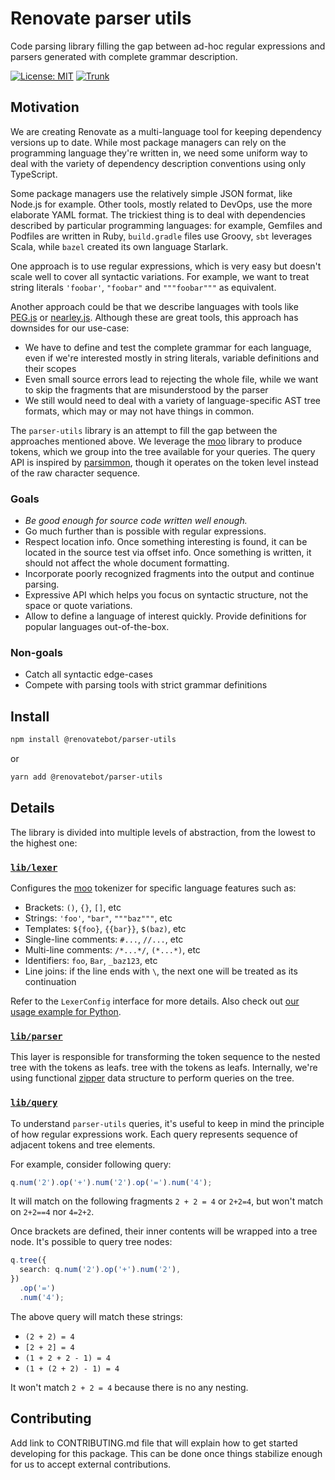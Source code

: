 # Renovate parser utils

Code parsing library filling the gap between ad-hoc regular expressions and parsers generated with complete grammar description.

[![License: MIT](https://img.shields.io/badge/License-MIT-yellow.svg)](https://github.com/renovatebot/parser-utils/blob/main/LICENSE)
[![Trunk](https://github.com/renovatebot/parser-utils/actions/workflows/trunk.yml/badge.svg)](https://github.com/renovatebot/parser-utils/actions/workflows/trunk.yml)

## Motivation

We are creating Renovate as a multi-language tool for keeping dependency versions up to date.
While most package managers can rely on the programming language they're written in, we need some uniform way to deal with the variety of dependency description conventions using only TypeScript.

Some package managers use the relatively simple JSON format, like Node.js for example.
Other tools, mostly related to DevOps, use the more elaborate YAML format.
The trickiest thing is to deal with dependencies described by particular programming languages: for example, Gemfiles and Podfiles are written in Ruby, `build.gradle` files use Groovy, `sbt` leverages Scala, while `bazel` created its own language Starlark.

One approach is to use regular expressions, which is very easy but doesn't scale well to cover all syntactic variations.
For example, we want to treat string literals `'foobar'`, `"foobar"` and `"""foobar"""` as equivalent.

Another approach could be that we describe languages with tools like [PEG.js](https://github.com/pegjs/pegjs) or [nearley.js](https://github.com/kach/nearley).
Although these are great tools, this approach has downsides for our use-case:

- We have to define and test the complete grammar for each language, even if we're interested mostly in string literals, variable definitions and their scopes
- Even small source errors lead to rejecting the whole file, while we want to skip the fragments that are misunderstood by the parser
- We still would need to deal with a variety of language-specific AST tree formats, which may or may not have things in common.

The `parser-utils` library is an attempt to fill the gap between the approaches mentioned above.
We leverage the [moo](https://github.com/no-context/moo) library to produce tokens, which we group into the tree available for your queries.
The query API is inspired by [parsimmon](https://github.com/jneen/parsimmon), though it operates on the token level instead of the raw character sequence.

### Goals

- _Be good enough for source code written well enough._
- Go much further than is possible with regular expressions.
- Respect location info. Once something interesting is found, it can be located in the source test via offset info. Once something is written, it should not affect the whole document formatting.
- Incorporate poorly recognized fragments into the output and continue parsing.
- Expressive API which helps you focus on syntactic structure, not the space or quote variations.
- Allow to define a language of interest quickly. Provide definitions for popular languages out-of-the-box.

### Non-goals

- Catch all syntactic edge-cases
- Compete with parsing tools with strict grammar definitions

## Install

```sh
npm install @renovatebot/parser-utils
```

or

```sh
yarn add @renovatebot/parser-utils
```

## Details

The library is divided into multiple levels of abstraction, from the lowest to the highest one:

### [`lib/lexer`](https://github.com/renovatebot/parser-utils/tree/main/lib/lexer)

Configures the [moo](https://github.com/no-context/moo) tokenizer for specific language features such as:

- Brackets: `()`, `{}`, `[]`, etc
- Strings: `'foo'`, `"bar"`, `"""baz"""`, etc
- Templates: `${foo}`, `{{bar}}`, `$(baz)`, etc
- Single-line comments: `#...`, `//...`, etc
- Multi-line comments: `/*...*/`, `(*...*)`, etc
- Identifiers: `foo`, `Bar`, `_baz123`, etc
- Line joins: if the line ends with `\`, the next one will be treated as its continuation

Refer to the `LexerConfig` interface for more details.
Also check out [our usage example for Python](https://github.com/renovatebot/parser-utils/blob/main/lib/lang/python.ts).

### [`lib/parser`](https://github.com/renovatebot/parser-utils/tree/main/lib/tree)

This layer is responsible for transforming the token sequence to the nested tree with the tokens as leafs. tree with the tokens as leafs.
Internally, we're using functional [zipper](<https://en.wikipedia.org/wiki/Zipper_(data_structure)>) data structure to perform queries on the tree.

### [`lib/query`](https://github.com/renovatebot/parser-utils/tree/main/lib/query)

To understand `parser-utils` queries, it's useful to keep in mind the principle of how regular expressions work.
Each query represents sequence of adjacent tokens and tree elements.

For example, consider following query:

```ts
q.num('2').op('+').num('2').op('=').num('4');
```

It will match on the following fragments `2 + 2 = 4` or `2+2=4`, but won't match on `2+2==4` nor `4=2+2`.

Once brackets are defined, their inner contents will be wrapped into a tree node.
It's possible to query tree nodes:

```ts
q.tree({
  search: q.num('2').op('+').num('2'),
})
  .op('=')
  .num('4');
```

The above query will match these strings:

- `(2 + 2) = 4`
- `[2 + 2] = 4`
- `(1 + 2 + 2 - 1) = 4`
- `(1 + (2 + 2) - 1) = 4`

It won't match `2 + 2 = 4` because there is no any nesting.

## Contributing

Add link to CONTRIBUTING.md file that will explain how to get started developing for this package.
This can be done once things stabilize enough for us to accept external contributions.
